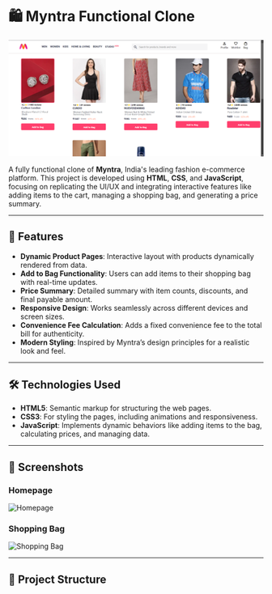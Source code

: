# 🛍️ Myntra Functional Clone

![Myntra Clone](11%20Template%20Myntra%20Functional%20Clone/images/homepage.png)


A fully functional clone of **Myntra**, India's leading fashion e-commerce platform. This project is developed using **HTML**, **CSS**, and **JavaScript**, focusing on replicating the UI/UX and integrating interactive features like adding items to the cart, managing a shopping bag, and generating a price summary.

---

## 🚀 Features

- **Dynamic Product Pages**: Interactive layout with products dynamically rendered from data.
- **Add to Bag Functionality**: Users can add items to their shopping bag with real-time updates.
- **Price Summary**: Detailed summary with item counts, discounts, and final payable amount.
- **Responsive Design**: Works seamlessly across different devices and screen sizes.
- **Convenience Fee Calculation**: Adds a fixed convenience fee to the total bill for authenticity.
- **Modern Styling**: Inspired by Myntra’s design principles for a realistic look and feel.

---

## 🛠️ Technologies Used

- **HTML5**: Semantic markup for structuring the web pages.
- **CSS3**: For styling the pages, including animations and responsiveness.
- **JavaScript**: Implements dynamic behaviors like adding items to the bag, calculating prices, and managing data.

---

## 📸 Screenshots

### Homepage
![Homepage](https://via.placeholder.com/800x400.png?text=Homepage)


### Shopping Bag
![Shopping Bag](https://via.placeholder.com/800x400.png?text=Shopping+Bag)

---

## 📂 Project Structure

